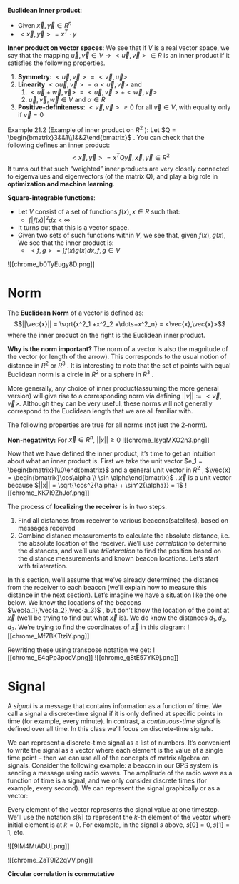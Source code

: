 **Euclidean Inner product**:
- Given $\vec{x}, \vec{y} \in R^n$ 
- $<\vec{x},\vec{y}> = x^T \cdot y$

**Inner product on vector spaces**: 
We see that if $V$ is a real vector space, we say that the mapping $\vec{u},\vec{v} \in V \rightarrow <\vec{u},\vec{v}> \in R$ is an inner product if it satisfies the following properties.
1) **Symmetry:** $<\vec{u}, \vec{v}> = <\vec{v}, \vec{u}>$
2) **Linearity** $<\alpha \vec{u}, \vec{v}> = \alpha <\vec{u},\vec{v}>$  and
	1) $<\vec{u}+\vec{w}, \vec{v}>$ $= <\vec{u},\vec{v}> + <\vec{w},\vec{v}>$
	2) $\vec{u},\vec{v},\vec{w} \in V$ and $\alpha \in R$
3) **Positive-definiteness**: $<\vec{v},\vec{v}> \geq 0$ for all $\vec{v} \in V$, with equality only if $\vec{v} = 0$

Example 21.2 (Example of inner product on $R^2$ ): 
Let $Q = \begin{bmatrix}3&&1\\1&&2\end{bmatrix}$ . You can check that the following defines an inner product: 
$$<\vec{x},\vec{y}> =x^ TQ\vec{y}, \vec{x},\vec{y} \in R^2$$It turns out that such “weighted” inner products are very closely connected to eigenvalues and eigenvectors (of the matrix Q), and play a big role in **optimization and machine learning**.

**Square-integrable functions**:
- Let $V$ consist of a set of functions $f(x), x\in R$  such that:
	- $\int |f(x)|^2 dx < \infty$ 
- It turns out that this is a vector space.
- Given two sets of such functions within $V$, we see that, given $f(x), g(x)$, We see that the inner product is:
	- $<f,g> = \int f(x) g(x) dx,  f,g\in V$

![[chrome_b0TyEugy8D.png]]
# Norm 
The **Euclidean Norm** of a vector is defined as:
$$||\vec{x}|| = \sqrt{x^2_1 +x^2_2 +\dots+x^2_n} = <\vec{x},\vec{x}>$$
where the inner product on the right is the Euclidean inner product. 

**Why is the norm important?** 
The norm of a vector is also the magnitude of the vector (or length of the arrow). This corresponds to the usual notion of distance in $R^2$ or $R^3$ . It is interesting to note that the set of points with equal Euclidean norm is a circle in $R^2$ or a sphere in $R^3$ . 

More generally, any choice of inner product(assuming the more general version) will give rise to a corresponding norm via defining $||v|| := <\vec{v},\vec{v}>$. Although they can be very useful, these norms will not generally correspond to the Euclidean length that we are all familiar with. 

The following properties are true for all norms (not just the 2-norm). 

**Non-negativity:** 
For $\vec{x} \in R^n$, $||x|| ≥ 0$
![[chrome_lsyqMXO2n3.png]]

Now that we have defined the inner product, it’s time to get an intuition about what an inner product is. 
First we take the unit vector $e_1 = \begin{bmatrix}1\\0\end{bmatrix}$  and a general unit vector in $R^2$ , $\vec{x} = \begin{bmatrix}\cos\alpha \\ \sin \alpha\end{bmatrix}$ . $\vec{x}$ is a unit vector because $||x|| = \sqrt{\cos^2{\alpha} + \sin^2{\alpha}} = 1$
![[chrome_KK7I9ZhJof.png]]

The process of **localizing the receiver** is in two steps.
1. Find all distances from receiver to various beacons(satelites), based on messages received
2. Combine distance measurements to calculate the absolute distance, i.e. the absolute location of the receiver. 
We’ll use *correlation* to determine the distances, and we’ll use *trilateration* to find the position based on the distance measurements and known beacon locations. Let’s start with trilateration.

In this section, we’ll assume that we’ve already determined the distance from the receiver to each beacon (we’ll explain how to measure this distance in the next section). Let’s imagine we have a situation like the one below. We know the locations of the beacons $\vec{a_1},\vec{a_2},\vec{a_3}$ , but don’t know the location of the point at $\vec{x}$ (we’ll be trying to find out what $\vec{x}$ is). We do know the distances $d_1,d_2,d_3$. We’re trying to find the coordinates of $\vec{x}$ in this diagram:
![[chrome_Mf7BKTtziY.png]]

Rewriting these using transpose notation we get: 
![[chrome_E4qPp3pocV.png]]
![[chrome_g8tE57YK9j.png]]
# Signal
A *signal* is a message that contains information as a function of time. We call a signal a discrete-time signal if it is only defined at specific points in time (for example, every minute). In contrast, a *continuous-time signal* is defined over all time. In this class we’ll focus on discrete-time signals. 

We can represent a discrete-time signal as a list of numbers. It’s convenient to write the signal as a vector where each element is the value at a single time point – then we can use all of the concepts of matrix algebra on signals. Consider the following example: a beacon in our GPS system is sending a message using radio waves. The amplitude of the radio wave as a function of time is a signal, and we only consider discrete times (for example, every second). We can represent the signal graphically or as a vector:

Every element of the vector represents the signal value at one timestep. We’ll use the notation $s[k]$ to represent the $k$-th element of the vector where initial element is at $k = 0$. For example, in the signal $s$ above, $s[0] = 0, s[1] = 1$, etc.

![[9IM4MtADUj.png]]

![[chrome_ZaT9lZ2qVV.png]]

**Circular correlation is commutative**
